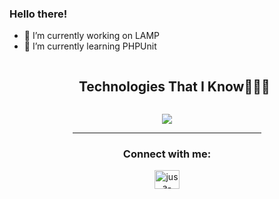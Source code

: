 ### Hello there!


- 🔭 I’m currently working on LAMP
- 🌱 I’m currently learning PHPUnit


<!--h1 without bottom border-->
<div id="user-content-toc">
  <ul align="center">
    <summary><h2 style="display: inline-block">Technologies That I Know👨🏻‍💻</h2></summary>
  </ul>
</div>
<!--tech stack icons-->
<p align="center">
  <a href="https://skillicons.dev">
    <img src="https://skillicons.dev/icons?i=php,linux,git,github,html,js,nodejs,express,py,react,bootstrap,css,md,postman,mongodb,mysqlline=14" />
  </a>
</p>
<div align="center">
  <hr width="60%">
</div>
<h3 align="center">Connect with me:</h3>
<p align="center">
<a href="https://www.linkedin.com/in/jusa-vallintaus-39b432249" target="blank"><img align="center" src="https://raw.githubusercontent.com/rahuldkjain/github-profile-readme-generator/master/src/images/icons/Social/linked-in-alt.svg" alt="jusa-vallintaus-39b432249" height="30" width="40" /></a>

